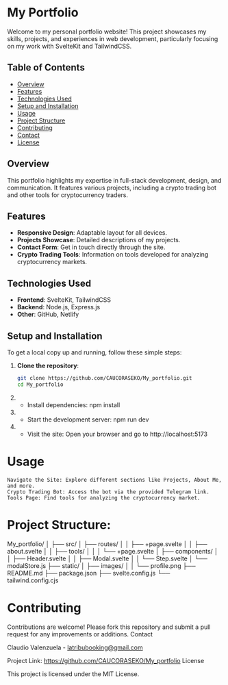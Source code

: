 # My Portfolio

Welcome to my personal portfolio website! This project showcases my skills, projects, and experiences in web development, particularly focusing on my work with SvelteKit and TailwindCSS.

## Table of Contents

- [Overview](#overview)
- [Features](#features)
- [Technologies Used](#technologies-used)
- [Setup and Installation](#setup-and-installation)
- [Usage](#usage)
- [Project Structure](#project-structure)
- [Contributing](#contributing)
- [Contact](#contact)
- [License](#license)

## Overview

This portfolio highlights my expertise in full-stack development, design, and communication. It features various projects, including a crypto trading bot and other tools for cryptocurrency traders.

## Features

- **Responsive Design**: Adaptable layout for all devices.
- **Projects Showcase**: Detailed descriptions of my projects.
- **Contact Form**: Get in touch directly through the site.
- **Crypto Trading Tools**: Information on tools developed for analyzing cryptocurrency markets.

## Technologies Used

- **Frontend**: SvelteKit, TailwindCSS
- **Backend**: Node.js, Express.js
- **Other**: GitHub, Netlify

## Setup and Installation

To get a local copy up and running, follow these simple steps:

1. **Clone the repository**:
   ```bash
   git clone https://github.com/CAUCORASEKO/My_portfolio.git
   cd My_portfolio

2. * Install dependencies:
     npm install

3. * Start the development server:
     npm run dev

4. * Visit the site:
     Open your browser and go to http://localhost:5173


 # Usage

    Navigate the Site: Explore different sections like Projects, About Me, and more.
    Crypto Trading Bot: Access the bot via the provided Telegram link.
    Tools Page: Find tools for analyzing the cryptocurrency market.

# Project Structure: 

My_portfolio/
│
├── src/
│   ├── routes/
│   │   ├── +page.svelte
│   │   ├── about.svelte
│   │   ├── tools/
│   │   │   └── +page.svelte
│   ├── components/
│   │   ├── Header.svelte
│   │   ├── Modal.svelte
│   │   └── Step.svelte
│   └── modalStore.js
├── static/
│   ├── images/
│   │   └── profile.png
├── README.md
├── package.json
├── svelte.config.js
└── tailwind.config.cjs


# Contributing

Contributions are welcome! Please fork this repository and submit a pull request for any improvements or additions.
Contact

Claudio Valenzuela - latribubooking@gmail.com

Project Link: https://github.com/CAUCORASEKO/My_portfolio
License

This project is licensed under the MIT License.






     
